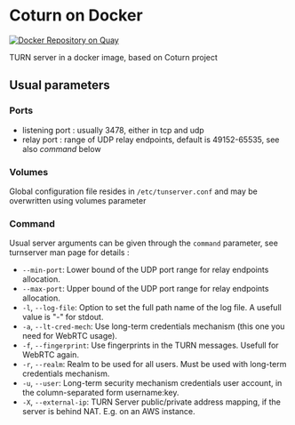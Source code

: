 # Coturn on Docker
[![Docker Repository on Quay](https://quay.io/repository/dazzl/coturn/status "Docker Repository on Quay")](https://quay.io/repository/dazzl/coturn)

TURN server in a docker image, based on Coturn project

## Usual parameters

### Ports
* listening port : usually 3478, either in tcp and udp
* relay port : range of UDP relay endpoints, default is 49152-65535, see also *command* below

### Volumes
Global configuration file resides in `/etc/tunserver.conf` and may be overwritten using volumes parameter

### Command
Usual server arguments can be given through the `command` parameter, see turnserver man page for details :

* `--min-port`: Lower bound of the UDP port range for relay endpoints allocation. 
* `--max-port`: Upper bound of the UDP port range for relay endpoints allocation.
* `-l`, `--log-file`: Option to set the full path name of the log file. A usefull value is "-" for stdout.
* `-a`, `--lt-cred-mech`: Use long-term credentials mechanism (this one you need for WebRTC usage).
* `-f`, `--fingerprint`: Use fingerprints in the TURN messages. Usefull for WebRTC again.
* `-r`, `--realm`: Realm to be used for all users. Must be used with long-term credentials mechanism.
* `-u`, `--user`: Long-term security mechanism credentials user account, in the column-separated form username:key.
* `-X`, `--external-ip`: TURN  Server public/private address mapping, if the server is behind NAT. E.g. on an AWS instance.
